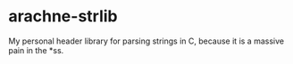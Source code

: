 # arachne-strlib
My personal header library for parsing strings in C, because it is a massive pain in the *ss.
